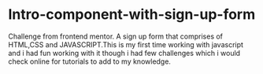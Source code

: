 # Intro-component-with-sign-up-form
Challenge from frontend mentor. A sign up form that comprises of HTML,CSS and JAVASCRIPT.This is my first time working with javascript and i had fun working with it though i had few challenges which i would check online for tutorials to add to my knowledge.
